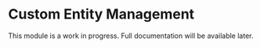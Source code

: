 # Custom Entity Management

This module is a work in progress. Full documentation will be available later.